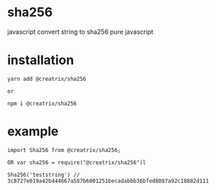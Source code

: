 # sha256
javascript convert string to sha256 pure javascript

# installation

```
yarn add @creatrix/sha256

or

npm i @creatrix/sha256
```

# example

```
import Sha256 from @creatrix/sha256;

OR var sha256 = require("@creatrix/sha256")l
```

```
Sha256('teststring') // 3c8727e019a42b444667a587b6001251becadabbb36bfed8087a92c18882d111
```

